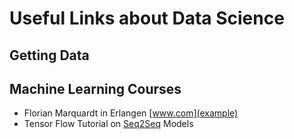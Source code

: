 # Useful Links about Data Science 

## Getting Data

## Machine Learning Courses
- Florian Marquardt in Erlangen [www.com](example)
- Tensor Flow Tutorial on [Seq2Seq](https://www.tensorflow.org/tutorials/seq2seq/index.html) Models
